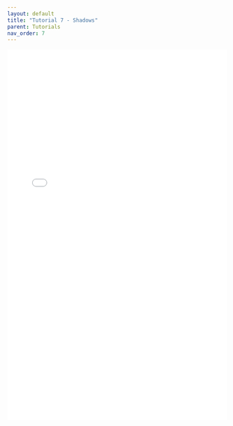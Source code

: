 ```yaml
---
layout: default
title: "Tutorial 7 - Shadows"
parent: Tutorials
nav_order: 7
---
```


<embed src="{{ site.baseurl }}/pdfs/Tutorial%207%20-%20Shadows.pdf" type="application/pdf" width="100%" height="850px" />